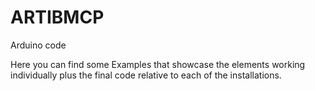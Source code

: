 # ARTIBMCP

Arduino code

Here you can find some Examples that showcase the elements working individually plus the final code relative to each of the installations.